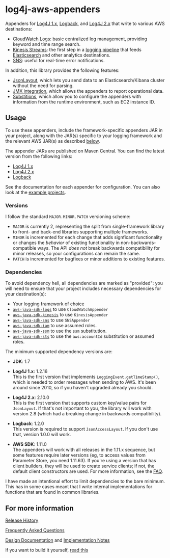 # log4j-aws-appenders

Appenders for [Log4J 1.x](http://logging.apache.org/log4j/1.2/index.html),
[Logback](https://logback.qos.ch/), and [Log4J 2.x](https://logging.apache.org/log4j/2.x/)
that write to various AWS destinations:

* [CloudWatch Logs](docs/cloudwatch.md): basic centralized log management, providing keyword and time range search.
* [Kinesis Streams](docs/kinesis.md): the first step in a [logging pipeline](https://www.kdgregory.com/index.php?page=aws.loggingPipeline)
  that feeds [Elasticsearch](https://docs.aws.amazon.com/elasticsearch-service/latest/developerguide/what-is-amazon-elasticsearch-service.html)
  and other analytics destinations.
* [SNS](docs/sns.md): useful for real-time error notifications.

In addition, this library provides the following features:

* [JsonLayout](docs/jsonlayout.md), which lets you send data to an Elasticsearch/Kibana
  cluster without the need for parsing.
* [JMX integration](docs/jmx.md), which allows the appenders to report operational data.
* [Substitions](docs/substitutions.md), which allow you to configure the appenders with
  information from the runtime environment, such as EC2 instance ID.


## Usage

To use these appenders, include the framework-specific appenders JAR in your project, along
with the JAR(s) specific to your logging framework and the relevant AWS JAR(s) as described
[below](#dependencies).

The appender JARs are published on Maven Central. You can find the latest version from the
following links:

* [Log4J 1.x](https://search.maven.org/classic/#search%7Cga%7C1%7Cg%3A%22com.kdgregory.logging%22%20AND%20a%3A%22log4j1-aws-appenders%22)
* [Log4J 2.x](https://search.maven.org/classic/#search%7Cga%7C1%7Cg%3A%22com.kdgregory.logging%22%20AND%20a%3A%22log4j2-aws-appenders%22)
* [Logback](https://search.maven.org/classic/#search%7Cga%7C1%7Cg%3A%22com.kdgregory.logging%22%20AND%20a%3A%22logback-aws-appenders%22)

See the documentation for each appender for configuration. You can also look at the
[example projects](examples).


### Versions

I follow the standard `MAJOR.MINOR.PATCH` versioning scheme:

* `MAJOR` is currently 2, representing the split from single-framework library to front-
   and back-end libraries supporting multiple frameworks.
* `MINOR` is incremented for each change that adds signficant functionality or changes the
  _behavior_ of existing functionality in non-backwards-compatible ways. The API _does not_
  break backwards compatibility for minor releases, so your configurations can remain the
  same.
* `PATCH` is incremented for bugfixes or minor additions to existing features.


### Dependencies

To avoid dependency hell, all dependencies are marked as "provided": you will need
to ensure that your project includes necessary dependencies for your destination(s):

* Your logging framework of choice
* [`aws-java-sdk-logs`](https://search.maven.org/classic/#search%7Cga%7C1%7Cg%3A%22com.amazonaws%22%20AND%20a%3A%22aws-java-sdk-logs%22) to use `CloudWatchAppender`
* [`aws-java-sdk-kinesis`](https://search.maven.org/classic/#search%7Cga%7C1%7Cg%3A%22com.amazonaws%22%20AND%20a%3A%22aws-java-sdk-kinesis%22) to use `KinesisAppender`
* [`aws-java-sdk-sns`](https://search.maven.org/classic/#search%7Cga%7C1%7Cg%3A%22com.amazonaws%22%20AND%20a%3A%22aws-java-sdk-sns%22) to use `SNSAppender`
* [`aws-java-sdk-iam`](https://search.maven.org/classic/#search%7Cga%7C1%7Cg%3A%22com.amazonaws%22%20AND%20a%3A%22aws-java-sdk-iam%22) to use assumed roles.
* [`aws-java-sdk-ssm`](https://search.maven.org/classic/#search%7Cga%7C1%7Cg%3A%22com.amazonaws%22%20AND%20a%3A%22aws-java-sdk-ssm%22) to use the `ssm` substitution.
* [`aws-java-sdk-sts`](https://search.maven.org/classic/#search%7Cga%7C1%7Cg%3A%22com.amazonaws%22%20AND%20a%3A%22aws-java-sdk-sts%22) to use the `aws:accountId` substitution or assumed roles.

The minimum supported dependency versions are:

* **JDK**: 1.7

* **Log4J 1.x**: 1.2.16  
  This is the first version that implements `LoggingEvent.getTimeStamp()`, which
  is needed to order messages when sending to AWS. It's been around since 2010,
  so if you haven't upgraded already you should.

* **Log4J 2.x**: 2.10.0   
  This is the first version that supports custom key/value pairs for `JsonLayout`.
  If that's not important to you, the library will work with version 2.8 (which
  had a breaking change in backwards compatibility).

* **Logback**: 1.2.0  
  This version is required to support `JsonAccessLayout`. If you don't use that,
  version 1.0.0 will work.

* **AWS SDK**: 1.11.0  
  The appenders will work with all releases in the 1.11.x sequence, but some
  features require later versions (eg, to access values from Parameter Store,
  you need 1.11.63). If you're using a version that has client builders, they
  will be used to create service clients; if not, the default client constructors
  are used. For more information, see the [FAQ](FAQ.md#whats-with-client-builders-vs-contructors).

I have made an intentional effort to limit dependencies to the bare minimum. This
has in some cases meant that I write internal implementations for functions that
are found in common libraries.


## For more information

[Release History](CHANGES.md)

[Frequently Asked Questions](FAQ.md)

[Design Documentation](docs/design.md) and [Implementation Notes](docs/implementation.md)

If you want to build it yourself, [read this](docs/build.md)
